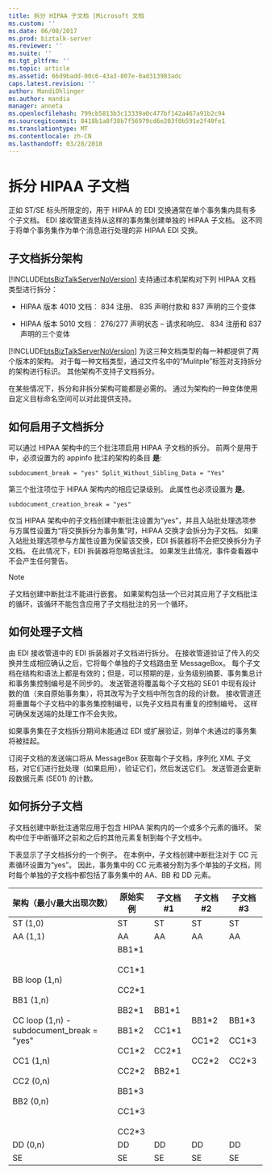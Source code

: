 ```yaml
---
title: 拆分 HIPAA 子文档 |Microsoft 文档
ms.custom: ''
ms.date: 06/08/2017
ms.prod: biztalk-server
ms.reviewer: ''
ms.suite: ''
ms.tgt_pltfrm: ''
ms.topic: article
ms.assetid: 66d9badd-00c6-43a3-807e-0ad313983adc
caps.latest.revision: ''
author: MandiOhlinger
ms.author: mandia
manager: anneta
ms.openlocfilehash: 799cb5813b3c13339a0c477bf142a467a91b2c94
ms.sourcegitcommit: 8418b1a8f38b7f56979cd6e203f0b591e2f40fe1
ms.translationtype: MT
ms.contentlocale: zh-CN
ms.lasthandoff: 03/28/2018
---
```

# <a name="splitting-hipaa-subdocuments"></a>拆分 HIPAA 子文档
正如 ST/SE 标头所限定的，用于 HIPAA 的 EDI 交换通常在单个事务集内具有多个子文档。 EDI 接收管道支持从这样的事务集创建单独的 HIPAA 子文档。 这不同于将单个事务集作为单个消息进行处理的非 HIPAA EDI 交换。  
  
## <a name="subdocument-splitting-schemas"></a>子文档拆分架构  
 [!INCLUDE[btsBizTalkServerNoVersion](../includes/btsbiztalkservernoversion-md.md)] 支持通过本机架构对下列 HIPAA 文档类型进行拆分：  
  
-   HIPAA 版本 4010 文档︰ 834 注册、 835 声明付款和 837 声明的三个变体  
  
-   HIPAA 版本 5010 文档︰ 276/277 声明状态 – 请求和响应、 834 注册和 837 声明的三个变体  
  
 [!INCLUDE[btsBizTalkServerNoVersion](../includes/btsbiztalkservernoversion-md.md)] 为这三种文档类型的每一种都提供了两个版本的架构。 对于每一种文档类型，通过文件名中的“Mulitple”标签对支持拆分的架构进行标识。 其他架构不支持子文档拆分。  
  
 在某些情况下，拆分和非拆分架构可能都是必需的。 通过为架构的一种变体使用自定义目标命名空间可以对此提供支持。  
  
## <a name="how-subdocument-splitting-is-enabled"></a>如何启用子文档拆分  
 可以通过 HIPAA 架构中的三个批注项启用 HIPAA 子文档的拆分。 前两个是用于中，必须设置为的 appinfo 批注的架构的条目 **是**:  
  
```  
subdocument_break = "yes" Split_Without_Sibling_Data = "Yes"  
```  
  
 第三个批注项位于 HIPAA 架构内的相应记录级别。 此属性也必须设置为 **是**。  
  
```  
subdocument_creation_break = "yes"  
```  
  
 仅当 HIPAA 架构中的子文档创建中断批注设置为“yes”，并且入站批处理选项参与方属性设置为“将交换拆分为事务集”时，HIPAA 交换才会拆分为子文档。 如果入站批处理选项参与方属性设置为保留该交换，EDI 拆装器将不会把交换拆分为子文档。 在此情况下，EDI 拆装器将忽略该批注。 如果发生此情况，事件查看器中不会产生任何警告。  
  
> [!NOTE]
>  子文档创建中断批注不能进行嵌套。 如果架构包括一个已对其应用了子文档批注的循环，该循环不能包含应用了子文档批注的另一个循环。  
  
## <a name="how-subdocuments-are-processed"></a>如何处理子文档  
 由 EDI 接收管道中的 EDI 拆装器对子文档进行拆分。 在接收管道验证了传入的交换并生成相应确认之后，它将每个单独的子文档路由至 MessageBox。 每个子文档在结构和语法上都是有效的；但是，可以预期的是，业务级别摘要、事务集总计和事务集控制编号是不同步的。 发送管道将覆盖每个子文档的 SE01 中现有段计数的值（来自原始事务集），将其改写为子文档中所包含的段的计数。 接收管道还将重置每个子文档中的事务集控制编号，以免子文档具有重复的控制编号。 这样可确保发送端的处理工作不会失败。  
  
 如果事务集在子文档拆分期间未能通过 EDI 或扩展验证，则单个未通过的事务集将被挂起。  
  
 订阅子文档的发送端口将从 MessageBox 获取每个子文档，序列化 XML 子文档，对它们进行批处理（如果启用），验证它们，然后发送它们。 发送管道会更新段数据元素 (SE01) 的计数。  
  
## <a name="how-subdocuments-are-split"></a>如何拆分子文档  
 子文档创建中断批注通常应用于包含 HIPAA 架构内的一个或多个元素的循环。 架构中位于中断循环之前和之后的其他元素复制到每个子文档中。  
  
 下表显示了子文档拆分的一个例子。 在本例中，子文档创建中断批注对于 CC 元素循环设置为“yes”。 因此，事务集中的 CC 元素被分割为多个单独的子文档，同时每个单独的子文档中都包括了事务集中的 AA、BB 和 DD 元素。  
  
|架构（最小/最大出现次数）|原始实例|子文档 #1|子文档 #2|子文档 #3|  
|---------------------------------------|-----------------------|---------------------|---------------------|---------------------|  
|ST (1,0)|ST|ST|ST|ST|  
|AA (1,1)|AA|AA|AA|AA|  
|BB loop (1,n)<br /><br /> BB1 (1,n)<br /><br /> CC loop (1,n) - subdocument_break = "yes"<br /><br /> CC1 (1,n)<br /><br /> CC2 (0,n)<br /><br /> BB2 (0,n)|BB1*1<br /><br /> CC1\*1<br /><br /> CC2\*1<br /><br /> BB2\*1<br /><br /> BB1\*2<br /><br /> CC1\*2<br /><br /> CC2\*2<br /><br /> BB1\*3<br /><br /> CC1\*3<br /><br /> CC2\*3|BB1*1<br /><br /> CC1\*1<br /><br /> CC2\*1<br /><br /> BB2\*1|BB1*2<br /><br /> CC1\*2<br /><br /> CC2\*2|BB1*3<br /><br /> CC1\*3<br /><br /> CC2\*3|  
|DD (0,n)|DD|DD|DD|DD|  
|SE|SE|SE|SE|SE|